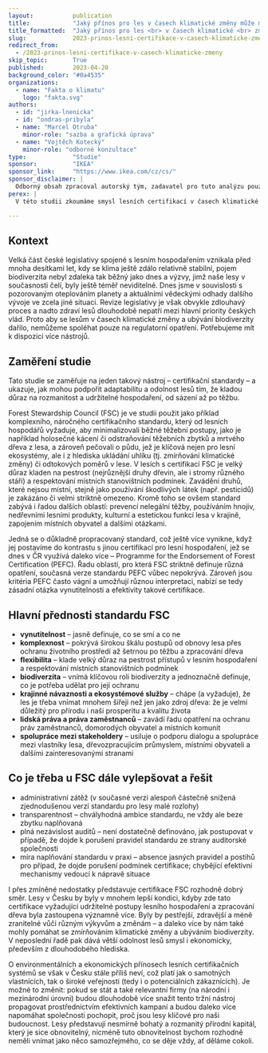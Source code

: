 ```yaml
---
layout:           publication
title:            "Jaký přínos pro les v časech klimatické změny může mít lesní certifikace?"
title_formatted:  "Jaký přínos pro les <br> v časech klimatické <br> změny může mít <br> lesní certifikace?"
slug:             2023-prinos-lesni-certifikace-v-casech-klimaticke-zmeny
redirect_from:
  - /2023-prinos-lesni-certifikace-v-casech-klimaticke-zmeny
skip_topic:       True
published:        2023-04-20
background_color: "#0a4535"
organizations:
  - name: "Fakta o klimatu"
    logo: "fakta.svg"
authors:
  - id: "jirka-lnenicka"
  - id: "ondras-pribyla"
  - name: "Marcel Otruba"
    minor-role: "sazba a grafická úprava"
  - name: "Vojtěch Kotecký"
    minor-role: "odborné konzultace"
type:             "Studie"
sponsor:          "IKEA"
sponsor_link:     "https://www.ikea.com/cz/cs/"
sponsor_disclaimer: |
  Odborný obsah zpracoval autorský tým, zadavatel pro tuto analýzu pouze stanovil klíčové otázky.
perex: |
  V této studii zkoumáme smysl lesních certifikací v časech klimatické změny a srovnáváme dvě nejvíce rozšířené certifikace: PEFC a FSC. Na více oblastech lesní péče ukazujeme, že certifikace FSC je pro Česko silnějším nástrojem k udržení zdravých lesů.

---
```


## Kontext

Velká část české legislativy spojené s lesním hospodařením vznikala před mnoha desítkami let, kdy se klima ještě zdálo relativně stabilní, pojem biodiverzita nebyl zdaleka tak běžný jako dnes a výzvy, jimž naše lesy v současnosti čelí, byly ještě téměř neviditelné. Dnes jsme v souvislosti s pozorovaným oteplováním planety a aktuálními vědeckými odhady dalšího vývoje ve zcela jiné situaci. Revize legislativy je však obvykle zdlouhavý proces a nadto zdraví lesů dlouhodobě nepatří mezi hlavní priority českých vlád. Proto aby se lesům v časech klimatické změny a ubývání biodiverzity dařilo, nemůžeme spoléhat pouze na regulatorní opatření. Potřebujeme mít k dispozici více nástrojů.

## Zaměření studie

Tato studie se zaměřuje na jeden takový nástroj – certifikační standardy – a ukazuje, jak mohou podpořit adaptabilitu a odolnost lesů tím, že kladou důraz na rozmanitost a udržitelné hospodaření, od sázení až po těžbu.

Forest Stewardship Council (FSC) je ve studii použit jako příklad komplexního, náročného certifikačního standardu, který od lesních hospodářů vyžaduje, aby minimalizovali běžné těžební postupy, jako je například holosečné kácení či odstraňování těžebních zbytků a mrtvého dřeva z lesa, a zároveň pečovali o půdu, jež je klíčová nejen pro lesní ekosystémy, ale i z hlediska ukládání uhlíku (tj. zmírňování klimatické změny) či odtokových poměrů v lese. V lesích s certifikací FSC je velký důraz kladen na pestrost (nejrůznější druhy dřevin, ale i stromy různého stáří) a respektování místních stanovištních podmínek. Zavádění druhů, které nejsou místní, stejně jako používání škodlivých látek (např. pesticidů) je zakázáno či velmi striktně omezeno. Kromě toho se ovšem standard zabývá i řadou dalších oblastí: prevencí nelegální těžby, používáním hnojiv, nedřevními lesními produkty, kulturní a estetickou funkcí lesa v krajině, zapojením místních obyvatel a dalšími otázkami.

Jedná se o důkladně propracovaný standard, což ještě více vynikne, když jej postavíme do kontrastu s jinou certifikací pro lesní hospodaření, jež se dnes v ČR využívá daleko více – Programme for the Endorsement of Forest Certification (PEFC). Řadu oblastí, pro která FSC striktně definuje různá opatření, současná verze standardu PEFC vůbec nepokrývá. Zároveň jsou kritéria PEFC často vágní a umožňují různou interpretaci, nabízí se tedy zásadní otázka vynutitelnosti a efektivity takové certifikace.

## Hlavní přednosti standardu FSC

* **vynutitelnost** – jasně definuje, co se smí a co ne
* **komplexnost** – pokrývá širokou škálu postupů od obnovy lesa přes ochranu životního prostředí až šetrnou po těžbu a zpracování dřeva
* **flexibilita** – klade velký důraz na pestrost přístupů v lesním hospodaření a respektování místních stanovištních podmínek
* **biodiverzita** – vnímá klíčovou roli biodiverzity a jednoznačně definuje, co je potřeba udělat pro její ochranu
* **krajinné návaznosti a ekosystémové služby** – chápe (a vyžaduje), že les je třeba vnímat mnohem šířeji než jen jako zdroj dřeva: že je velmi důležitý pro přírodu i naši prosperitu a kvalitu života
* **lidská práva a práva zaměstnanců** – zavádí řadu opatření na ochranu práv zaměstnanců, domorodých obyvatel a místních komunit
* **spolupráce mezi stakeholdery** – usiluje o podporu dialogu a spolupráce mezi vlastníky lesa, dřevozpracujícím průmyslem, místními obyvateli a dalšími zainteresovanými stranami

## Co je třeba u FSC dále vylepšovat a řešit

* administrativní zátěž (v současné verzi alespoň částečně snížená zjednodušenou verzí standardu pro lesy malé rozlohy)
* transparentnost – chvályhodná ambice standardu, ne vždy ale beze zbytku naplňovaná
* plná nezávislost auditů – není dostatečně definováno, jak postupovat v případě, že dojde k porušení pravidel standardu ze strany auditorské společnosti
* míra naplňování standardu v praxi – absence jasných pravidel a postihů pro případ, že dojde porušení podmínek certifikace; chybějící efektivní mechanismy vedoucí k nápravě situace

I přes zmíněné nedostatky představuje certifikace FSC rozhodně dobrý směr. Lesy v Česku by byly v mnohem lepší kondici, kdyby zde tato certifikace vyžadující udržitelné postupy lesního hospodaření a zpracování dřeva byla zastoupena významně více. Byly by pestřejší, zdravější a méně zranitelné vůči různým výkyvům a změnám – a daleko více by nám také mohly pomáhat se zmírňováním klimatické změny a ubýváním biodiverzity. V neposlední řadě pak dává větší odolnost lesů smysl i ekonomicky, především z dlouhodobého hlediska.

O environmentálních a ekonomických přínosech lesních certifikačních systémů se však v Česku stále příliš neví, což platí jak o samotných vlastnících, tak o široké veřejnosti (tedy i o potenciálních zákaznících). Je možné to změnit: pokud se stát a také relevantní firmy (na národní i mezinárodní úrovni) budou dlouhodobě více snažit tento tržní nástroj propagovat prostřednictvím efektivních kampaní a budou daleko více napomáhat společnosti pochopit, proč jsou lesy klíčové pro naši budoucnost. Lesy představují nesmírně bohatý a rozmanitý přírodní kapitál, který je sice obnovitelný, nicméně tuto obnovitelnost bychom rozhodně neměli vnímat jako něco samozřejmého, co se děje vždy, ať děláme cokoli.
